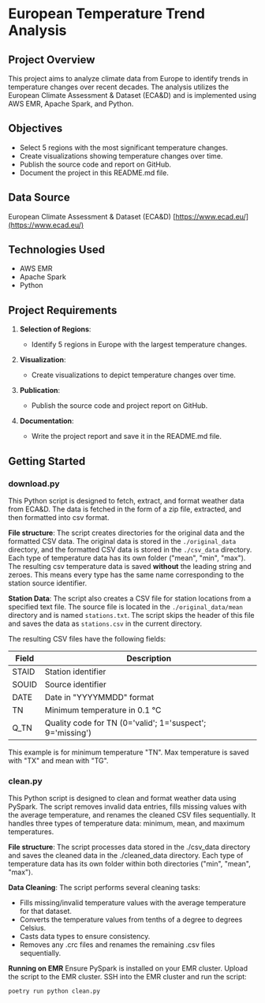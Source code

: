 # European Temperature Trend Analysis

## Project Overview

This project aims to analyze climate data from Europe to identify trends in temperature changes over recent decades. The analysis utilizes the European Climate Assessment & Dataset (ECA&D) and is implemented using AWS EMR, Apache Spark, and Python.

## Objectives

- Select 5 regions with the most significant temperature changes.
- Create visualizations showing temperature changes over time.
- Publish the source code and report on GitHub.
- Document the project in this README.md file.

## Data Source

European Climate Assessment & Dataset (ECA&D)
[https://www.ecad.eu/](https://www.ecad.eu/)

## Technologies Used

- AWS EMR
- Apache Spark
- Python

## Project Requirements

1. **Selection of Regions**:
   - Identify 5 regions in Europe with the largest temperature changes.

2. **Visualization**:
   - Create visualizations to depict temperature changes over time.

3. **Publication**:
   - Publish the source code and project report on GitHub.

4. **Documentation**:
   - Write the project report and save it in the README.md file.

## Getting Started

### download.py

This Python script is designed to fetch, extract, and format weather data from ECA&D.
The data is fetched in the form of a zip file, extracted, and then formatted into csv format.

**File structure**: The script creates directories for the original data and the formatted CSV data.
The original data is stored in the `./original_data` directory, and the formatted CSV data is stored in the `./csv_data` directory.
Each type of temperature data has its own folder ("mean", "min", "max"). 
The resulting csv temperature data is saved **without** the leading string and zeroes.
This means every type has the same name corresponding to the station source identifier.

**Station Data**: The script also creates a CSV file for station locations from a specified text file.
The source file is located in the `./original_data/mean` directory and is named `stations.txt`.
The script skips the header of this file and saves the data as `stations.csv` in the current directory.

The resulting CSV files have the following fields:

| Field | Description                                               |
| ----- |-----------------------------------------------------------|
| STAID | Station identifier                                        |
| SOUID | Source identifier                                         |
| DATE  | Date in "YYYYMMDD" format                                 |
| TN    | Minimum temperature in 0.1 °C                             |
| Q_TN  | Quality code for TN (0='valid'; 1='suspect'; 9='missing') |

This example is for minimum temperature "TN". Max temperature is saved with "TX" and mean with "TG".

### clean.py

This Python script is designed to clean and format weather data using PySpark. The script removes invalid data entries, fills missing values with the average temperature, and renames the cleaned CSV files sequentially. It handles three types of temperature data: minimum, mean, and maximum temperatures.

**File structure**: The script processes data stored in the ./csv_data directory and saves the cleaned data in the ./cleaned_data directory. Each type of temperature data has its own folder within both directories ("min", "mean", "max").

**Data Cleaning**: The script performs several cleaning tasks:

- Fills missing/invalid temperature values with the average temperature for that dataset.
- Converts the temperature values from tenths of a degree to degrees Celsius.
- Casts data types to ensure consistency.
- Removes any .crc files and renames the remaining .csv files sequentially.

**Running on EMR**
Ensure PySpark is installed on your EMR cluster. Upload the script to the EMR cluster. SSH into the EMR cluster and run the script:

```poetry run python clean.py```
